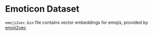 # Emoticon Dataset

`emoji2vec.bin` file contains vector embeddings for emojis, provided by [emoji2vec](https://github.com/uclnlp/emoji2vec)